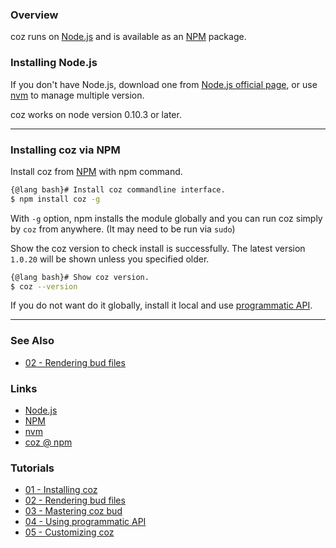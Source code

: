 ### Overview

coz runs on [Node.js][nodejs_url] and is available as an [NPM][npm_url] package.

### Installing Node.js

If you don't have Node.js, download one from [Node.js official page][nodejs_download_url], or use [nvm][nvm_url] to manage multiple version.

coz works on node version 0.10.3 or later.

___


### Installing coz via NPM

Install coz from [NPM][npm_url] with npm command.

```bash
{@lang bash}# Install coz commandline interface.
$ npm install coz -g
```

With `-g` option, npm installs the module globally and you can run coz simply by `coz` from anywhere.
(It may need to be run via `sudo`)

Show the coz version to check install is successfully.
The latest version `1.0.20` will be shown unless you specified older.

```bash
{@lang bash}# Show coz version.
$ coz --version
```

If you do not want do it globally, install it local and use [programmatic API][tutorial_04_using_programmatic_a_p_i_url].



___

### See Also

<!-- See also start -->

+ [02 - Rendering bud files][tutorial_02_rendering_bud_files_url]

<!-- See also end -->

### Links

+ [Node.js][nodejs_url]
+ [NPM][npm_url]
+ [nvm][nvm_url]
+ [coz @ npm][my_npm_url]


### Tutorials

<!-- Tutorials start -->

+ [01 - Installing coz][tutorial_01_installing_coz_url]
+ [02 - Rendering bud files][tutorial_02_rendering_bud_files_url]
+ [03 - Mastering coz bud][tutorial_03_mastering_coz_bud_url]
+ [04 - Using programmatic API][tutorial_04_using_programmatic_a_p_i_url]
+ [05 - Customizing coz][tutorial_05_customizing_coz_url]

<!-- Tutorials end -->


<!-- URLs start -->

[nodejs_url]: http://nodejs.org/
[nodejs_download_url]: https://nodejs.org/download/
[npm_url]: https://www.npmjs.com/
[nvm_url]: https://github.com/creationix/nvm
[my_npm_url]: http://www.npmjs.org/package/coz
[my_apiguide_url]: http://okunishinishi.github.io/coz/apiguide/
[tutorial_01_installing_coz_url]: tutorial-01%20-%20Installing%20coz.html
[tutorial_02_rendering_bud_files_url]: tutorial-02%20-%20Rendering%20bud%20files.html
[tutorial_03_mastering_coz_bud_url]: tutorial-03%20-%20Mastering%20coz%20bud.html
[tutorial_04_using_programmatic_a_p_i_url]: tutorial-04%20-%20Using%20programmatic%20API.html
[tutorial_05_customizing_coz_url]: tutorial-05%20-%20Customizing%20coz.html

<!-- URLs end -->